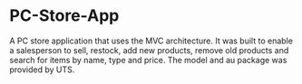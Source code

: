 # PC-Store-App
A PC store application that uses the MVC architecture. It was built to enable a salesperson to sell, restock, add new products, remove old products and search for items by name, type and price. The model and au package was provided by UTS.
